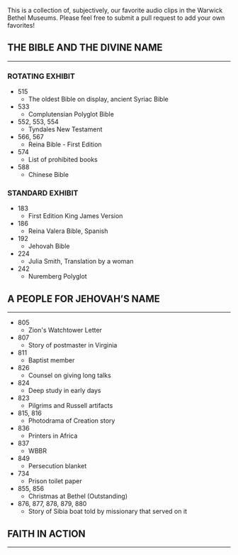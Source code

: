This is a collection of, subjectively, our favorite audio clips in the Warwick Bethel Museums. Please feel free to submit a pull request to add your own favorites!

## THE BIBLE AND THE DIVINE NAME
----

### ROTATING EXHIBIT
* 515
  * The oldest Bible on display, ancient Syriac Bible
* 533 
  * Complutensian Polyglot Bible
* 552, 553, 554 
  * Tyndales New Testament
* 566, 567 
  * Reina Bible - First Edition
* 574 
  * List of prohibited books
* 588 
  * Chinese Bible
 
### STANDARD EXHIBIT
* 183 
  * First Edition King James Version
* 186 
  * Reina Valera Bible, Spanish
* 192 
  * Jehovah Bible
* 224 
  * Julia Smith, Translation by a woman
* 242 
  * Nuremberg Polyglot
 
## A PEOPLE FOR JEHOVAH’S NAME
----
 
* 805 
  * Zion's Watchtower Letter
* 807 
  * Story of postmaster in Virginia
* 811
  * Baptist member
* 826
  * Counsel on giving long talks
* 824 
  * Deep study in early days
* 823 
  * Pilgrims and Russell artifacts
* 815, 816 
  * Photodrama of Creation story
* 836 
  * Printers in Africa
* 837
  * WBBR
* 849 
  * Persecution blanket
* 734 
  * Prison toilet paper
* 855, 856 
  * Christmas at Bethel (Outstanding)
* 876, 877, 878, 879, 880 
  * Story of Sibia boat told by missionary that served on it

## FAITH IN ACTION
----
